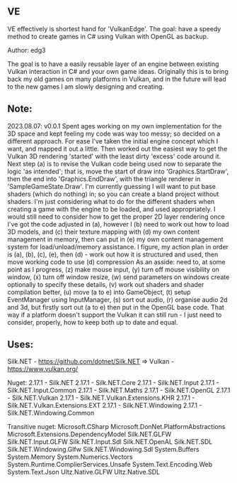VE
---
VE effectively is shortest hand for 'VulkanEdge'. The goal: have a speedy method to create games in C# using Vulkan with OpenGL as backup.

Author: edg3

The goal is to have a easily reusable layer of an engine between existing Vulkan interaction in C# and your own game ideas. Originally this is to bring back my old games on many platforms in Vulkan, and in the future will lead to the new games I am slowly designing and creating.

Note:
---
2023.08.07: v0.0.1
	Spent ages working on my own implementation for the 3D space and kept feeling my code was way too messy; so decided on a different approach. For ease I've taken the initial engine concept which I want, and mapped it out a little. Then worked out the easiest way to get the Vulkan 3D rendering 'started' with the least dirty 'excess' code around it.
	Next step (a) is to revise the Vulkan code being used now to separate the logic 'as intended'; that is, move the start of draw into 'Graphics.StartDraw', then the end into 'Graphics.EndDraw', with the triangle renderer in 'SampleGameState.Draw'.
	I'm currently guessing I will want to put base shaders (which do nothing) in; so you can create a bland project without shaders. I'm just considering what to do for the different shaders when creating a game with the engine to be loaded, and used appropriately.
	I would still need to consider how to get the proper 2D layer rendering once I've got the code adjusted in (a), however I (b) need to work out how to load 3D models, and (c) their texture mapping with (d) my own content management in memory, then can put in (e) my own content management system for load/unload/memory assistance.
	I figure, my action plan in order is (a), (b), (c), (e), then (d) - work out how it is structured and used, then move working code to use (d) compression
	As an asside: need to, at some point as I progress, (z) make mouse input, (y) turn off mouse visibility on window, (x) turn off window resize, (w) send parameters on windows create optionally to specify these details, (v) work out shaders and shader compilation better, (u) move (a to e) into GameObject, (t) setup EventManager using InputManager, (s) sort out audio, (r) organise audio 2d and 3d, but firstly sort out (a to e) then put in the OpenGL base code. That way if a platform doesn't support the Vulkan it can still run - I just need to consider, properly, how to keep both up to date and equal.

Uses:
---
Silk.NET - https://github.com/dotnet/Silk.NET
=> Vulkan - https://www.vulkan.org/

Nuget:
2.17.1 - Silk.NET
2.17.1 - Silk.NET.Core
2.17.1 - Silk.NET.Input
2.17.1 - Silk.NET.Input.Common
2.17.1 - Silk.NET.Maths
2.17.1 - Silk.NET.OpenGL
2.17.1 - Silk.NET.Vulkan
2.17.1 - Silk.NET.Vulkan.Extensions.KHR
2.17.1 - Silk.NET.Vulkan.Extensions.EXT
2.17.1 - Silk.NET.Windowing
2.17.1 - Silk.NET.Windowing.Common

Transitive nuget:
Microsoft.CSharp
Microsoft.DonNet.PlatformAbstractions
Microsoft.Extensions.DependencyModel
Silk.NET.GLFW
Silk.NET.Input.GLFW
Silk.NET.Input.Sdl
Silk.NET.OpenAL
Silk.NET.SDL
Silk.NET.Windowing.Glfw
Silk.NET.Windowing.Sdl
System.Buffers
System.Memory
System.Numerics.Vectors
System.Runtime.ComplierServices.Unsafe
System.Text.Encoding.Web
System.Text.Json
Ultz.Native.GLFW
Ultz.Native.SDL
